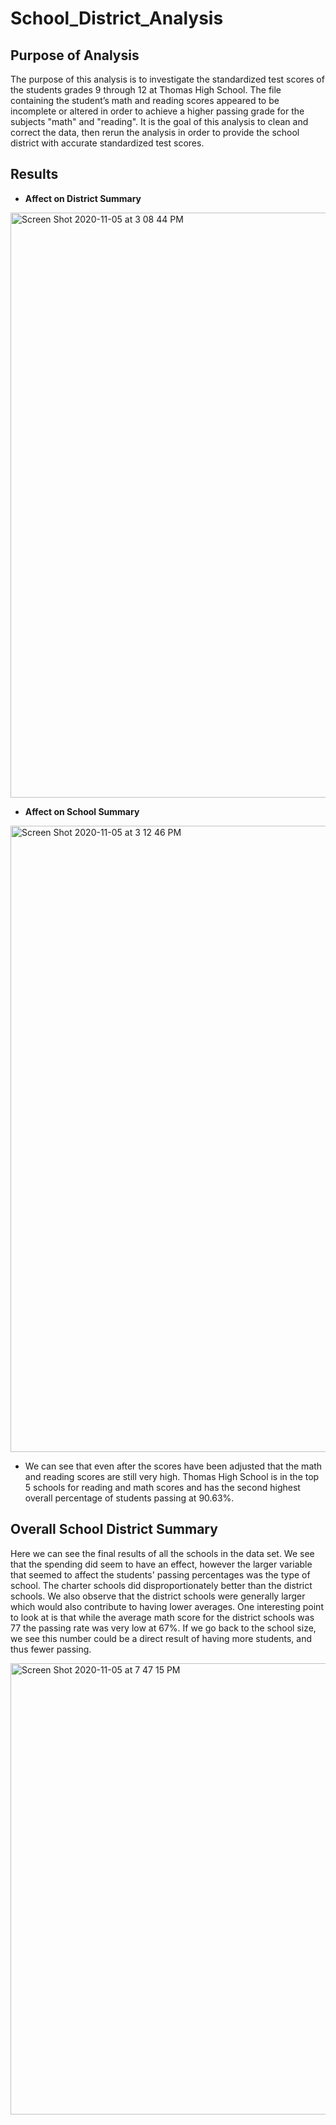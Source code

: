 # School_District_Analysis

## Purpose of Analysis
The purpose of this analysis is to investigate the standardized test scores of the students grades 9 through 12 at Thomas High School. The file containing the student’s math and reading scores appeared to be incomplete or altered in order to achieve a higher passing grade for the subjects "math" and "reading". It is the goal of this analysis to clean and correct the data, then rerun the analysis in order to provide the school district with accurate standardized test scores. 

## Results 
* **Affect on District Summary**
 <img width="936" alt="Screen Shot 2020-11-05 at 3 08 44 PM" src="https://user-images.githubusercontent.com/71112085/98306538-e7c64780-1f78-11eb-9cd4-f230128f7b14.png">

* **Affect on School Summary**
 <img width="1002" alt="Screen Shot 2020-11-05 at 3 12 46 PM" src="https://user-images.githubusercontent.com/71112085/98307862-a5ead080-1f7b-11eb-88d0-eb7bc744e488.png">


* We can see that even after the scores have been adjusted that the math and reading scores are still very high. Thomas High School is in the top 5 schools for reading and math scores and has the second highest overall percentage of students passing at 90.63%. 
## Overall School District Summary
Here we can see the final results of all the schools in the data set. We see that the spending did seem to have an effect, however the larger variable that seemed to affect the students' passing percentages was the type of school. The charter schools did disproportionately better than the district schools. We also observe that the district schools were generally larger which would also contribute to having lower averages. One interesting point to look at is that while the average math score for the district schools was 77 the passing rate was very low at 67%. If we go back to the school size, we see this number could be a direct result of having more students, and thus fewer passing.

<img width="722" alt="Screen Shot 2020-11-05 at 7 47 15 PM" src="https://user-images.githubusercontent.com/71112085/98323945-df353780-1f9f-11eb-9756-7db520c610f5.png">




